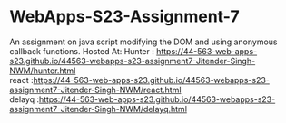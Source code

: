 # WebApps-S23-Assignment-7
An assignment on java script modifying the DOM and using anonymous callback functions.
Hosted At:
Hunter : https://44-563-web-apps-s23.github.io/44563-webapps-s23-assignment7-Jitender-Singh-NWM/hunter.html<br>
react :https://44-563-web-apps-s23.github.io/44563-webapps-s23-assignment7-Jitender-Singh-NWM/react.html<br>
delayq :https://44-563-web-apps-s23.github.io/44563-webapps-s23-assignment7-Jitender-Singh-NWM/delayq.html<br>